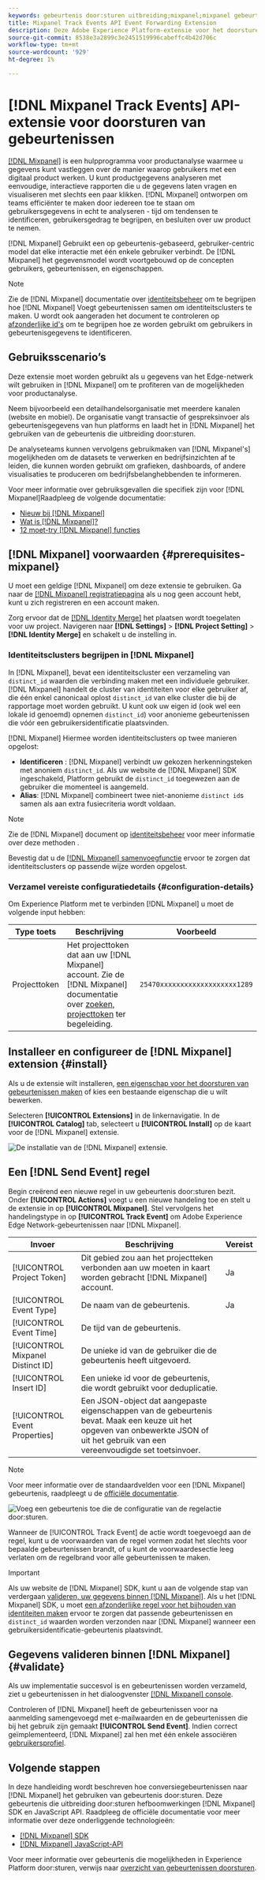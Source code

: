 ```yaml
---
keywords: gebeurtenis door:sturen uitbreiding;mixpanel;mixpanel gebeurtenis door:sturen uitbreiding
title: Mixpanel Track Events API Event Forwarding Extension
description: Deze Adobe Experience Platform-extensie voor het doorsturen van gebeurtenissen verzendt Adobe Experience Edge Network-gebeurtenissen naar Mixpanel.
source-git-commit: 8538e3a2899c3e2451519996cabeffc4b42d706c
workflow-type: tm+mt
source-wordcount: '929'
ht-degree: 1%

---
```


# [!DNL Mixpanel Track Events] API-extensie voor doorsturen van gebeurtenissen

[[!DNL Mixpanel]](https://www.mixpanel.com) is een hulpprogramma voor productanalyse waarmee u gegevens kunt vastleggen over de manier waarop gebruikers met een digitaal product werken. U kunt productgegevens analyseren met eenvoudige, interactieve rapporten die u de gegevens laten vragen en visualiseren met slechts een paar klikken. [!DNL Mixpanel] ontworpen om teams efficiënter te maken door iedereen toe te staan om gebruikersgegevens in echt te analyseren - tijd om tendensen te identificeren, gebruikersgedrag te begrijpen, en besluiten over uw product te nemen.

[!DNL Mixpanel] Gebruikt een op gebeurtenis-gebaseerd, gebruiker-centric model dat elke interactie met één enkele gebruiker verbindt. De [!DNL Mixpanel] het gegevensmodel wordt voortgebouwd op de concepten gebruikers, gebeurtenissen, en eigenschappen.

>[!NOTE]
>
>Zie de [!DNL Mixpanel] documentatie over [identiteitsbeheer](https://help.mixpanel.com/hc/en-us/articles/360041039771-Getting-Started-with-Identity-Management) om te begrijpen hoe [!DNL Mixpanel] Voegt gebeurtenissen samen om identiteitsclusters te maken. U wordt ook aangeraden het document te controleren op [afzonderlijke id&#39;s](https://help.mixpanel.com/hc/en-us/articles/115004509426-Distinct-ID-Creation-JavaScript-iOS-Android-) om te begrijpen hoe ze worden gebruikt om gebruikers in gebeurtenisgegevens te identificeren.

## Gebruiksscenario’s

Deze extensie moet worden gebruikt als u gegevens van het Edge-netwerk wilt gebruiken in [!DNL Mixpanel] om te profiteren van de mogelijkheden voor productanalyse.

Neem bijvoorbeeld een detailhandelsorganisatie met meerdere kanalen (website en mobiel). De organisatie vangt transactie of gespreksinvoer als gebeurtenisgegevens van hun platforms en laadt het in [!DNL Mixpanel] het gebruiken van de gebeurtenis die uitbreiding door:sturen.

De analyseteams kunnen vervolgens gebruikmaken van [!DNL Mixpanel's] mogelijkheden om de datasets te verwerken en bedrijfsinzichten af te leiden, die kunnen worden gebruikt om grafieken, dashboards, of andere visualisaties te produceren om bedrijfsbelanghebbenden te informeren.

Voor meer informatie over gebruiksgevallen die specifiek zijn voor [!DNL Mixpanel]Raadpleeg de volgende documentatie:

* [Nieuw bij [!DNL Mixpanel]](https://help.mixpanel.com/hc/en-us/sections/360008533532-New-to-Mixpanel)
* [Wat is [!DNL Mixpanel]?](https://developer.mixpanel.com/docs)
* [12 moet-try [!DNL Mixpanel] functies](https://mixpanel.com/blog/12-things-you-probably-didnt-know-you-could-do-with-mixpanel/)

## [!DNL Mixpanel] voorwaarden {#prerequisites-mixpanel}

U moet een geldige [!DNL Mixpanel] om deze extensie te gebruiken. Ga naar de [[!DNL Mixpanel] registratiepagina](https://mixpanel.com/register/) als u nog geen account hebt, kunt u zich registreren en een account maken.

Zorg ervoor dat de [[!DNL Identity Merge]](https://help.mixpanel.com/hc/en-us/articles/9648680824852-ID-Merge-Implementation-Best-Practices) het plaatsen wordt toegelaten voor uw project. Navigeren naar **[!DNL Settings]** > **[!DNL Project Setting]** > **[!DNL Identity Merge]** en schakelt u de instelling in.

### Identiteitsclusters begrijpen in [!DNL Mixpanel]

In [!DNL Mixpanel], bevat een identiteitscluster een verzameling van `distinct_id` waarden die verbinding maken met een individuele gebruiker. [!DNL Mixpanel] handelt de cluster van identiteiten voor elke gebruiker af, die één enkel canonicaal oplost `distinct_id` van elke cluster die bij de rapportage moet worden gebruikt. U kunt ook uw eigen id (ook wel een lokale id genoemd) opnemen `distinct_id`) voor anonieme gebeurtenissen die vóór een gebruikersidentificatie plaatsvinden.

[!DNL Mixpanel] Hiermee worden identiteitsclusters op twee manieren opgelost:

* **Identificeren** : [!DNL Mixpanel] verbindt uw gekozen herkenningsteken met anoniem `distinct_id`. Als uw website de [!DNL Mixpanel] SDK ingeschakeld, Platform gebruikt de `distinct_id` toegewezen aan de gebruiker die momenteel is aangemeld.
* **Alias**: [!DNL Mixpanel] combineert twee niet-anonieme `distinct id`s samen als aan extra fusiecriteria wordt voldaan.

>[!NOTE]
>
>Zie de [!DNL Mixpanel] document op [identiteitsbeheer](https://help.mixpanel.com/hc/en-us/articles/360041039771-Getting-Started-with-Identity-Management#user-identification) voor meer informatie over deze methoden .
>
>Bevestig dat u de [[!DNL Mixpanel] samenvoegfunctie](#prerequisites-mixpanel) ervoor te zorgen dat identiteitsclusters op passende wijze worden opgelost.

### Verzamel vereiste configuratiedetails {#configuration-details}

Om Experience Platform met te verbinden [!DNL Mixpanel] u moet de volgende input hebben:

| Type toets | Beschrijving | Voorbeeld |
| --- | --- | --- |
| Projecttoken | Het projecttoken dat aan uw [!DNL Mixpanel] account. Zie de [!DNL Mixpanel] documentatie over [zoeken, projecttoken](https://help.mixpanel.com/hc/en-us/articles/115004502806-Find-Project-Token-) ter begeleiding. | `25470xxxxxxxxxxxxxxxxxxx1289` |

## Installeer en configureer de [!DNL Mixpanel] extension {#install}

Als u de extensie wilt installeren, [een eigenschap voor het doorsturen van gebeurtenissen maken](../../../ui/event-forwarding/overview.md#properties) of kies een bestaande eigenschap die u wilt bewerken.

Selecteren **[!UICONTROL Extensions]** in de linkernavigatie. In de **[!UICONTROL Catalog]** tab, selecteert u **[!UICONTROL Install]** op de kaart voor de [!DNL Mixpanel] extensie.

![De installatie van de [!DNL Mixpanel] extensie.](../../../images/extensions/server/mixpanel/install-extension.png)

## Een [!DNL Send Event] regel

Begin creërend een nieuwe regel in uw gebeurtenis door:sturen bezit. Onder **[!UICONTROL Actions]** voegt u een nieuwe handeling toe en stelt u de extensie in op **[!UICONTROL Mixpanel]**. Stel vervolgens het handelingstype in op **[!UICONTROL Track Event]** om Adobe Experience Edge Network-gebeurtenissen naar [!DNL Mixpanel].

| Invoer | Beschrijving | Vereist |
| --- | --- | --- |
| [!UICONTROL Project Token] | Dit gebied zou aan het projectteken verbonden aan uw moeten in kaart worden gebracht [!DNL Mixpanel] account. | Ja |
| [!UICONTROL Event Type] | De naam van de gebeurtenis. | Ja |
| [!UICONTROL Event Time] | De tijd van de gebeurtenis. |  |
| [!UICONTROL Mixpanel Distinct ID] | De unieke id van de gebruiker die de gebeurtenis heeft uitgevoerd. |  |
| [!UICONTROL Insert ID] | Een unieke id voor de gebeurtenis, die wordt gebruikt voor deduplicatie. |  |
| [!UICONTROL Event Properties] | Een JSON-object dat aangepaste eigenschappen van de gebeurtenis bevat. Maak een keuze uit het opgeven van onbewerkte JSON of uit het gebruik van een vereenvoudigde set toetsinvoer. |  |

>[!NOTE]
>
>Voor meer informatie over de standaardvelden voor een [!DNL Mixpanel] gebeurtenis, raadpleegt u de [officiële documentatie](https://developer.mixpanel.com/reference/import-events#event).

![Voeg een gebeurtenis toe die de configuratie van de regelactie door:sturen.](../../../images/extensions/server/mixpanel/track-event-action.png)

Wanneer de [!UICONTROL Track Event] de actie wordt toegevoegd aan de regel, kunt u de voorwaarden van de regel vormen zodat het slechts voor bepaalde gebeurtenissen brandt, of u kunt de voorwaardesectie leeg verlaten om de regelbrand voor alle gebeurtenissen te maken.

>[!IMPORTANT]
>
>Als uw website de [!DNL Mixpanel] SDK, kunt u aan de volgende stap van verdergaan [valideren, uw gegevens binnen [!DNL Mixpanel]](#validate). Als u het [!DNL Mixpanel] SDK, u moet [een afzonderlijke regel voor het bijhouden van identiteiten maken](#create-an-identity-tracking-rule) ervoor te zorgen dat passende gebeurtenissen en `distinct_id` waarden worden verzonden naar [!DNL Mixpanel] wanneer een gebruikersidentificatie-gebeurtenis plaatsvindt.

## Gegevens valideren binnen [!DNL Mixpanel] {#validate}

Als uw implementatie succesvol is en gebeurtenissen worden verzameld, ziet u gebeurtenissen in het dialoogvenster [[!DNL Mixpanel] console](https://help.mixpanel.com/hc/en-us/articles/4402837164948).

Controleren of [!DNL Mixpanel] heeft de gebeurtenissen voor na aanmelding samengevoegd met e-mailwaarden en de gebeurtenissen die bij het gebruik zijn gemaakt **[!UICONTROL Send Event]**. Indien correct geïmplementeerd, [!DNL Mixpanel] zal hen met één enkele associëren [gebruikersprofiel](https://help.mixpanel.com/hc/en-us/articles/115004501966).

## Volgende stappen

In deze handleiding wordt beschreven hoe conversiegebeurtenissen naar [!DNL Mixpanel] het gebruiken van gebeurtenis door:sturen. Deze gebeurtenis die uitbreiding door:sturen hefboomwerkingen [!DNL Mixpanel] SDK en JavaScript API. Raadpleeg de officiële documentatie voor meer informatie over deze onderliggende technologieën:

* [[!DNL Mixpanel] SDK](https://developer.mixpanel.com/docs/nodejs)
* [[!DNL Mixpanel] JavaScript-API](https://developer.mixpanel.com/docs/javascript-full-api-reference#mixpanelidentify)

Voor meer informatie over gebeurtenis die mogelijkheden in Experience Platform door:sturen, verwijs naar [overzicht van gebeurtenissen doorsturen](../../../ui/event-forwarding/overview.md).
